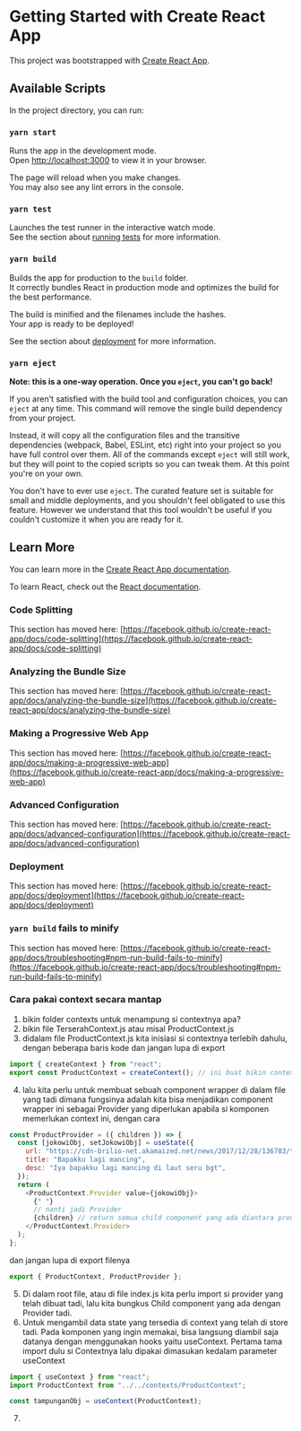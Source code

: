 # Getting Started with Create React App

This project was bootstrapped with [Create React App](https://github.com/facebook/create-react-app).

## Available Scripts

In the project directory, you can run:

### `yarn start`

Runs the app in the development mode.\
Open [http://localhost:3000](http://localhost:3000) to view it in your browser.

The page will reload when you make changes.\
You may also see any lint errors in the console.

### `yarn test`

Launches the test runner in the interactive watch mode.\
See the section about [running tests](https://facebook.github.io/create-react-app/docs/running-tests) for more information.

### `yarn build`

Builds the app for production to the `build` folder.\
It correctly bundles React in production mode and optimizes the build for the best performance.

The build is minified and the filenames include the hashes.\
Your app is ready to be deployed!

See the section about [deployment](https://facebook.github.io/create-react-app/docs/deployment) for more information.

### `yarn eject`

**Note: this is a one-way operation. Once you `eject`, you can't go back!**

If you aren't satisfied with the build tool and configuration choices, you can `eject` at any time. This command will remove the single build dependency from your project.

Instead, it will copy all the configuration files and the transitive dependencies (webpack, Babel, ESLint, etc) right into your project so you have full control over them. All of the commands except `eject` will still work, but they will point to the copied scripts so you can tweak them. At this point you're on your own.

You don't have to ever use `eject`. The curated feature set is suitable for small and middle deployments, and you shouldn't feel obligated to use this feature. However we understand that this tool wouldn't be useful if you couldn't customize it when you are ready for it.

## Learn More

You can learn more in the [Create React App documentation](https://facebook.github.io/create-react-app/docs/getting-started).

To learn React, check out the [React documentation](https://reactjs.org/).

### Code Splitting

This section has moved here: [https://facebook.github.io/create-react-app/docs/code-splitting](https://facebook.github.io/create-react-app/docs/code-splitting)

### Analyzing the Bundle Size

This section has moved here: [https://facebook.github.io/create-react-app/docs/analyzing-the-bundle-size](https://facebook.github.io/create-react-app/docs/analyzing-the-bundle-size)

### Making a Progressive Web App

This section has moved here: [https://facebook.github.io/create-react-app/docs/making-a-progressive-web-app](https://facebook.github.io/create-react-app/docs/making-a-progressive-web-app)

### Advanced Configuration

This section has moved here: [https://facebook.github.io/create-react-app/docs/advanced-configuration](https://facebook.github.io/create-react-app/docs/advanced-configuration)

### Deployment

This section has moved here: [https://facebook.github.io/create-react-app/docs/deployment](https://facebook.github.io/create-react-app/docs/deployment)

### `yarn build` fails to minify

This section has moved here: [https://facebook.github.io/create-react-app/docs/troubleshooting#npm-run-build-fails-to-minify](https://facebook.github.io/create-react-app/docs/troubleshooting#npm-run-build-fails-to-minify)

### Cara pakai context secara mantap

1. bikin folder contexts untuk menampung si contextnya apa?
2. bikin file TerserahContext.js atau misal ProductContext.js
3. didalam file ProductContext.js kita inisiasi si contextnya terlebih dahulu, dengan beberapa baris kode dan jangan lupa di export

```js
import { createContext } from "react";
export const ProductContext = createContext(); // ini buat bikin context
```

4. lalu kita perlu untuk membuat sebuah component wrapper di dalam file yang tadi dimana fungsinya adalah kita bisa menjadikan component wrapper ini sebagai Provider yang diperlukan apabila si komponen memerlukan context ini, dengan cara

```js
const ProductProvider = ({ children }) => {
  const [jokowiObj, setJokowiObj] = useState({
    url: "https://cdn-brilio-net.akamaized.net/news/2017/12/28/136783/thumbnail-7-momen-jokowi-sukses-curi-perhatian-di-tahun-2017-171228c.jpg",
    title: "Bapakku lagi mancing",
    desc: "Iya bapakku lagi mancing di laut seru bgt",
  });
  return (
    <ProductContext.Provider value={jokowiObj}>
      {" "}
      // nanti jadi Provider
      {children} // return semua child component yang ada diantara provider
    </ProductContext.Provider>
  );
};
```

dan jangan lupa di export filenya

```js
export { ProductContext, ProductProvider };
```

5. Di dalam root file, atau di file index.js kita perlu import si provider yang telah dibuat tadi, lalu kita bungkus Child component yang ada dengan Provider tadi.
6. Untuk mengambil data state yang tersedia di context yang telah di store tadi. Pada komponen yang ingin memakai, bisa langsung diambil saja datanya dengan menggunakan hooks yaitu useContext. Pertama tama import dulu si Contextnya lalu dipakai dimasukan kedalam parameter useContext

```js
import { useContext } from "react";
import ProductContext from "../../contexts/ProductContext";

const tampunganObj = useContext(ProductContext);
```

7.
